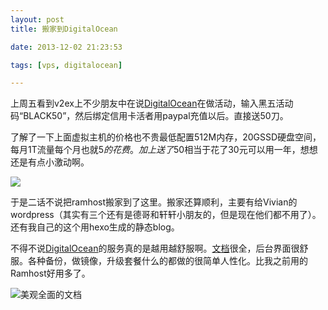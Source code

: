 ```yaml
---
layout: post
title: 搬家到DigitalOcean

date: 2013-12-02 21:23:53

tags: [vps, digitalocean]

---
```


上周五看到v2ex上不少朋友中在说[DigitalOcean][DO]在做活动，输入黑五活动码“BLACK50”，然后绑定信用卡活者用paypal充值以后。直接送50刀。

了解了一下上面虚拟主机的价格也不贵最低配置512M内存，20GSSD硬盘空间，每月1T流量每个月也就5$的花费。加上送了50$相当于花了30元可以用一年，想想还是有点小激动啊。

![](http://pic.yupoo.com/agassi/Dm7cy87O/medish.jpg)

于是二话不说把ramhost搬家到了这里。搬家还算顺利，主要有给Vivian的wordpress（其实有三个还有是德哥和轩轩小朋友的，但是现在他们都不用了）。还有我自己的这个用hexo生成的静态blog。

不得不说[DigitalOcean][DO]的服务真的是越用越舒服啊。[文档][Docs]很全，后台界面很舒服。各种备份，做镜像，升级套餐什么的都做的很简单人性化。比我之前用的Ramhost好用多了。

![美观全面的文档](http://pic.yupoo.com/agassi/Dm7cyoWJ/medish.jpg)

[DO]: https://www.digitalocean.com/?refcode=9026b1102532

[Docs]: https://www.digitalocean.com/community
